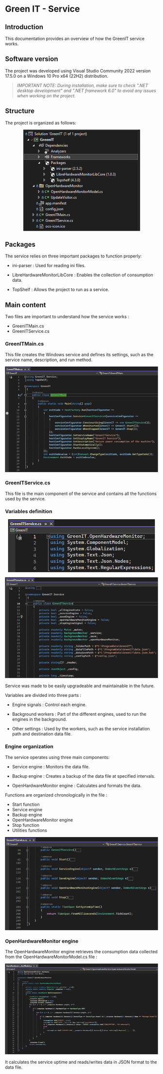 # Green IT - Service

## Introduction

This documentation provides an overview of how the GreenIT service works.

## Software version

The project was developed using Visual Studio Community 2022 version 17.5.0 on a Windows 10 Pro x64 (22H2) distribution.

> _IMPORTANT NOTE: During installation, make sure to check ".NET desktop development" and ".NET framework 6.0" to avoid any issues when working on the project._

## Structure

The project is organized as follows:

<p align="center">
  <img src="../../../img/agent/greenit/service_organization_1.png" alt="Service arborescence"/>
</p>

## Packages

The service relies on three important packages to function properly:

- ini-parser : Used for reading ini files.

- LibreHardwareMonitorLibCore : Enables the collection of consumption data.

- TopShelf : Allows the project to run as a service.

## Main content

Two files are important to understand how the service works :

- GreenITMain.cs
- GreenITService.cs

### GreenITMain.cs

This file creates the Windows service and defines its settings, such as the service name, description, and run method.

<p align="center">
  <img src="../../../img/agent/greenit/service_mainFile_1.png" alt="Service main file"/>
</p>

### GreenITService.cs

This file is the main component of the service and contains all the functions used by the service.

### Variables definition

<p align="center">
  <img src="../../../img/agent/greenit/service_serviceFile_1.png" alt="Service service file"/>
</p>

<p align="center">
  <img src="../../../img/agent/greenit/service_serviceFile_2.png" alt="Service service file"/>
</p>

Service was made to be easily upgradeable and maintainable in the future.

Variables are divided into three parts :

- Engine signals : Control each engine.

- Background workers : Part of the different engines, used to run the engines in the background.

- Other settings : Used by the workers, such as the service installation path and destination data file.

### Engine organization

The service operates using three main components:

- Service engine : Monitors the data file.

- Backup engine : Creates a backup of the data file at specified intervals.

- OpenHardwareMonitor engine : Calculates and formats the data.

Functions are organized chronologically in the file :

- Start function
- Service engine
- Backup engine
- OpenHardwareMonitor engine
- Stop function
- Utilities functions

<p align="center">
  <img src="../../../img/agent/greenit/service_serviceFile_3.png" alt="Service service file"/>
</p>

### OpenHardwareMonitor engine

The OpenHardwareMonitor engine retrieves the consumption data collected from the OpenHardwareMonitorModel.cs file :

<p align="center">
  <img src="../../../img/agent/greenit/service_openHardwareMonitor_1.png" alt="Service OpenHardwareMonitorModel file"/>
</p>

It calculates the service uptime and reads/writes data in JSON format to the data file.